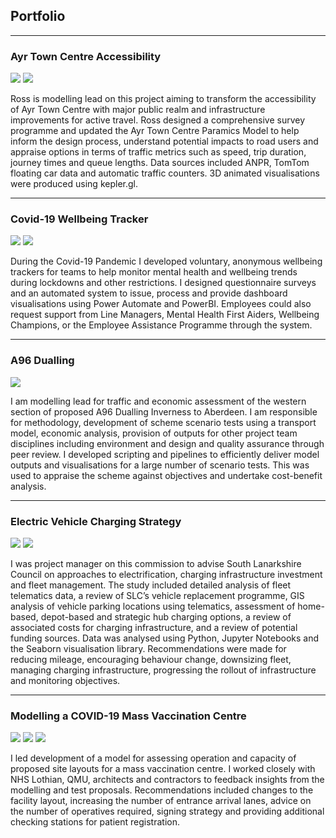 ## Portfolio

---
### Ayr Town Centre Accessibility

<img src="images/AA kepler.png?raw=true"/>
<img src="images/QGIS plots.png?raw=true"/>

Ross is modelling lead on this project aiming to transform the accessibility of Ayr Town Centre with major public realm and infrastructure improvements for active travel. Ross designed a comprehensive survey programme and updated the Ayr Town Centre Paramics Model to help inform the design process, understand potential impacts to road users and appraise options in terms of traffic metrics such as speed, trip duration, journey times and queue lengths. Data sources included ANPR, TomTom floating car data and automatic traffic counters. 3D animated visualisations were produced using kepler.gl.

---
### Covid-19 Wellbeing Tracker
<img src="images/wellbeing tracker.png?raw=true"/>
<img src="images/wellbeing tracker 2.png?raw=true"/>

During the Covid-19 Pandemic I developed voluntary, anonymous wellbeing trackers for teams to help monitor mental health and wellbeing trends during lockdowns and other restrictions. I designed questionnaire surveys and an automated system to issue, process and provide dashboard visualisations using Power Automate and PowerBI. Employees could also request support from Line Managers, Mental Health First Aiders, Wellbeing Champions, or the Employee Assistance Programme through the system.

---
### A96 Dualling
<img src="images/TUBA.png?raw=true"/>

I am modelling lead for traffic and economic assessment of the western section of proposed A96 Dualling Inverness to Aberdeen. I am responsible for methodology, development of scheme scenario tests using a transport model, economic analysis, provision of outputs for other project team disciplines including environment and design and quality assurance through peer review. I developed scripting and pipelines to efficiently deliver model outputs and visualisations for a large number of scenario tests. This was used to appraise the scheme against objectives and undertake cost-benefit analysis.

---
### Electric Vehicle Charging Strategy
<img src="images/ev1.png?raw=true"/>
<img src="images/ev2.png?raw=true"/>

I was project manager on this commission to advise South Lanarkshire Council on approaches to electrification, charging infrastructure investment and fleet management. The study included detailed analysis of fleet telematics data, a review of SLC’s vehicle replacement programme, GIS analysis of vehicle parking locations using telematics, assessment of home-based, depot-based and strategic hub charging options, a review of associated costs for charging infrastructure, and a review of potential funding sources. Data was analysed using Python, Jupyter Notebooks and the Seaborn visualisation library. Recommendations were made for reducing mileage, encouraging behaviour change, downsizing fleet, managing charging infrastructure, progressing the rollout of infrastructure and monitoring objectives.

---
### Modelling a COVID-19 Mass Vaccination Centre  
<img src="images/QMU vaccination station.jpg?raw=true"/>
<img src="images/Vissim Screenshot.png?raw=true"/>
<img src="images/Speed Plot 2.png?raw=true"/>

I led development of a model for assessing operation and capacity of proposed site layouts for a mass vaccination centre. I worked closely with NHS Lothian, QMU, architects and contractors to feedback insights from the modelling and test proposals. Recommendations included changes to the facility layout, increasing the number of entrance arrival lanes, advice on the number of operatives required, signing strategy and providing additional checking stations for patient registration.


